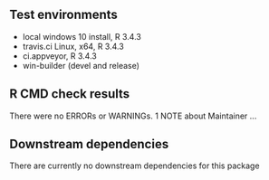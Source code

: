 ## Test environments
* local windows 10 install, R 3.4.3
* travis.ci Linux, x64, R 3.4.3
* ci.appveyor, R 3.4.3
* win-builder (devel and release)

## R CMD check results
There were no ERRORs or WARNINGs. 1 NOTE about Maintainer ...

## Downstream dependencies
There are currently no downstream dependencies for this package
